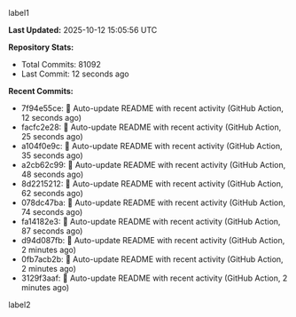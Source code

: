 
label1 
<!-- ACTIVITY_START -->
**Last Updated:** 2025-10-12 15:05:56 UTC

**Repository Stats:**
- Total Commits: 81092
- Last Commit: 12 seconds ago

**Recent Commits:**
- 7f94e55ce: 🤖 Auto-update README with recent activity (GitHub Action, 12 seconds ago)
- facfc2e28: 🤖 Auto-update README with recent activity (GitHub Action, 25 seconds ago)
- a104f0e9c: 🤖 Auto-update README with recent activity (GitHub Action, 35 seconds ago)
- a2cb62c99: 🤖 Auto-update README with recent activity (GitHub Action, 48 seconds ago)
- 8d2215212: 🤖 Auto-update README with recent activity (GitHub Action, 62 seconds ago)
- 078dc47ba: 🤖 Auto-update README with recent activity (GitHub Action, 74 seconds ago)
- fa14182e3: 🤖 Auto-update README with recent activity (GitHub Action, 87 seconds ago)
- d94d087fb: 🤖 Auto-update README with recent activity (GitHub Action, 2 minutes ago)
- 0fb7acb2b: 🤖 Auto-update README with recent activity (GitHub Action, 2 minutes ago)
- 3129f3aaf: 🤖 Auto-update README with recent activity (GitHub Action, 2 minutes ago)
<!-- ACTIVITY_END -->

label2
